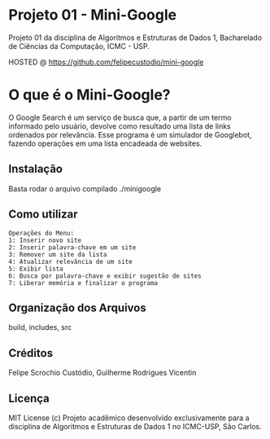 # Projeto 01 - Mini-Google

Projeto 01 da disciplina de Algoritmos e Estruturas de Dados 1, Bacharelado de Ciências da Computação, ICMC - USP.

HOSTED @ https://github.com/felipecustodio/mini-google

# O que é o Mini-Google?

O Google Search é um serviço de busca que, a partir de um termo informado pelo usuário,
devolve como resultado uma lista de links ordenados por relevância. Esse programa é um
simulador de Googlebot, fazendo operações em uma lista encadeada de websites.

## Instalação

Basta rodar o arquivo compilado ./minigoogle

## Como utilizar

	Operações do Menu:
	1: Inserir novo site
	2: Inserir palavra-chave em um site
	3: Remover um site da lista
	4: Atualizar relevância de um site
	5: Exibir lista
	6: Busca por palavra-chave e exibir sugestão de sites
	7: Liberar memória e finalizar o programa

## Organização dos Arquivos

build, includes, src

## Créditos

Felipe Scrochio Custódio, Guilherme Rodrigues Vicentin

## Licença

MIT License (c)
Projeto acadêmico desenvolvido exclusivamente para a disciplina de Algoritmos e Estruturas de Dados 1 no ICMC-USP, São Carlos. 